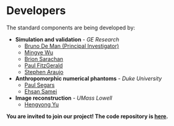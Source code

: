 # Developers
The standard components are being developed by:
* **Simulation and validation** - *GE Research*
  - [Bruno De Man (Principal Investigator)](https://www.ge.com/research/people/bruno-de-man)
  - [Mingye Wu](https://www.ge.com/research/people/mingye-wu)
  - [Brion Sarachan](https://www.ge.com/research/people/brion-sarachan)
  - [Paul FitzGerald](https://www.ge.com/research/people/paul-fitzgerald)
  - [Stephen Araujo](https://www.ge.com/research/people/stephen-araujo)
* **Anthropomorphic numerical phantoms** - *Duke University*
  - [Paul Segars](https://radiology.duke.edu/faculty/w-paul-segars-phd/)
  - [Ehsan Samei](https://radiology.duke.edu/faculty/ehsan-samei-phd/)
* **Image reconstruction** - *UMass Lowell*
  - [Hengyong Yu](https://www.uml.edu/engineering/electrical-computer/faculty/yu-hengyong.aspx)
  
**You are invited to join our project! The code repository is [here](https://github.com/xcist/code).**
